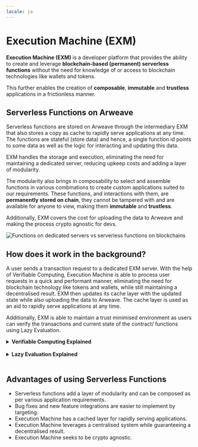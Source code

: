 ```yaml
---
locale: ja
---
```

# Execution Machine (EXM)

**Execution Machine (EXM)** is a developer platform that provides the ability to create and leverage **blockchain-based (permanent) serverless functions** without the need for knowledge of or access to blockchain technologies like wallets and tokens.

This further enables the creation of **composable**, **immutable** and **trustless** applications in a frictionless manner.

## Serverless Functions on Arweave

Serverless functions are stored on Arweave through the intermediary EXM that also stores a copy as cache to rapidly serve applications at any time. The functions are stateful (store data) and hence, a single function id points to some data as well as the logic for interacting and updating this data.

EXM handles the storage and execution, eliminating the need for maintaining a dedicated server, reducing upkeep costs and adding a layer of modularity.

The modularity also brings in composability to select and assemble functions in various combinations to create custom applications suited to our requirements. These functions, and interactions with them, are **permanently stored on chain**, they cannot be tampered with and are available for anyone to view, making them **immutable** and **trustless**.

Additionally, EXM covers the cost for uploading the data to Arweave and making the process crypto agnostic for devs.

![Functions on dedicated servers vs serverless functions on blockchains](~@source/images/exm-serverless-functions.png)

## How does it work in the background?

A user sends a transaction request to a dedicated EXM server. With the help of Verifiable Computing, Execution Machine is able to process user requests in a quick and performant manner, eliminating the need for blockchain technology like tokens and wallets, while still maintaining a decentralised result. EXM then updates its cache layer with the updated state while also uploading the data to Arweave. The cache layer is used as an aid to rapidly serve applications at any time.

Additionally, EXM is able to maintain a trust minimised environment as users can verify the transactions and current state of the contract/ functions using Lazy Evaluation.

<details>
<summary><strong>Verifiable Computing Explained</strong></summary>

<strong>Verifiable computing</strong> is a form of computing that takes advantage of the benefits of centralised system while still guaranteeing a decentralised result.

Every serverless function either has the ability to read or update the state of some information. Using verifiable computing, this state is cached in a centralised server which allows for greater performance as consensus is not needed at the time of processing, but the information is always available for verification by the users. This allows users to “lazily evaluate” even when it is stored on the cache layer before eventually being moved on chain.

![Verifiable Computing Explained](~@source/images/exm-verifiable-computing.png)

For verifiable computing to work seamlessly, some core parts must be implemented.

- <strong>Executor</strong>: A software that processes user transaction requests and caches them.
- <strong>Processor</strong>: A centralised pipeline (system) responsible for receiving transactions by a single or multiple users. After receiving the different bulks of transactions sent, processor must re-evaluate the smart contract with the new data. As transactions are received, the latest state of the smart contract must be upgraded and saved with accessibility to the user. The processor is responsible for ordering the transactions, usually by timestamp.
- <strong>Conveyor</strong>: A centralised system that establishes a bridge between a data-based blockchain. All the transactions received by the processor must be sent to the conveyor, the conveyor will guarantee the success of storing these operations in a data-based blockchain like Arweave.
</details>
<br/>

<details>
<summary><strong>Lazy Evaluation Explained</strong></summary>

![Lazy Evaluation Explained](~@source/images/exm-lazy-evaluation.png)

<strong>Lazy evaluation</strong>, as the name suggests, is a method for lazily evaluating smart contracts and their current state on the blockchain. The smart contract itself and any interactions (write operations) with them are stored on chain and can be accessed by any user.

It aims to shift the burden of processing from the nodes to the users. The user can opt to evaluate and interpret the smart contract code and interactions with it locally to verify the current state of the contract.

This eliminates the need for nodes to store the full copy of the current state of a chain and arrive at a consensus on it. Thus, reducing the cost and improving performance, respectively.

As everyone has access to the same data, everyone will interpret the it in the same way ensuring everyone has access to the same current state of information.
</details>
<br/>

## Advantages of using Serverless Functions

- Serverless functions add a layer of modularity and can be composed as per various application requirements.
- Bug fixes and new feature integrations are easier to implement by targeting.
- Execution Machine has a cached layer for rapidly serving applications.
- Execution Machine leverages a centralised system while guaranteeing a decentralised result.
- Execution Machine seeks to be crypto agnostic.